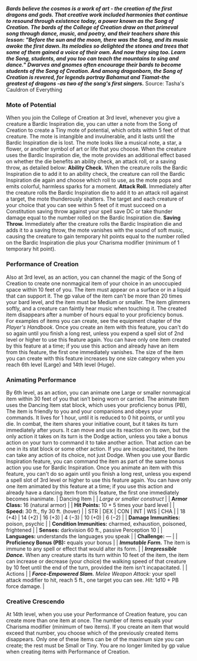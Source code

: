 ***Bards believe the cosmos is a work of art - the creation of the first dragons and gods. That creative work included harmonies that continue to resound through existence today, a power known as the Song of Creation. The bards of the College of Creation draw on that primeval song through dance, music, and poetry, and their teachers share this lesson: "Before the sun and the moon, there was the Song, and its music awoke the first dawn. Its melodies so delighted the stones and trees that some of them gained a voice of their own. And now they sing too. Learn the Song, students, and you too can teach the mountains to sing and dance."***
***Dwarves and gnomes often encourage their bards to become students of the Song of Creation. And among dragonborn, the Song of Creation is revered, for legends portray Bahamut and Tiamat-the greatest of dragons -as two of the song's first singers.***
Source: Tasha's Cauldron of Everything
### Mote of Potential
When you join the College of Creation at 3rd level, whenever you give a creature a Bardic Inspiration die, you can utter a note from the Song of Creation to create a Tiny mote of potential, which orbits within 5 feet of that creature. The mote is intangible and invulnerable, and it lasts until the Bardic Inspiration die is lost. The mote looks like a musical note, a star, a flower, or another symbol of art or life that you choose.
When the creature uses the Bardic Inspiration die, the mote provides an additional effect based on whether the die benefits an ability check, an attack roll, or a saving throw, as detailed below:
**Ability Check.** When the creature rolls the Bardic Inspiration die to add it to an ability check, the creature can roll the Bardic Inspiration die again and choose which roll to use, as the mote pops and emits colorful, harmless sparks for a moment.
**Attack Roll.** Immediately after the creature rolls the Bardic Inspiration die to add it to an attack roll against a target, the mote thunderously shatters. The target and each creature of your choice that you can see within 5 feet of it must succeed on a Constitution saving throw against your spell save DC or take thunder damage equal to the number rolled on the Bardic Inspiration die.
**Saving Throw.** Immediately after the creature rolls the Bardic Inspiration die and adds it to a saving throw, the mote vanishes with the sound of soft music, causing the creature to gain temporary hit points equal to the number rolled on the Bardic Inspiration die plus your Charisma modifier (minimum of 1 temporary hit point).
### Performance of Creation
Also at 3rd level, as an action, you can channel the magic of the Song of Creation to create one nonmagical item of your choice in an unoccupied space within 10 feet of you. The item must appear on a surface or in a liquid that can support it. The gp value of the item can't be more than 20 times your bard level, and the item must be Medium or smaller. The item glimmers softly, and a creature can faintly hear music when touching it. The created item disappears after a number of hours equal to your proficiency bonus. For examples of items you can create, see the equipment chapter of the *Player's Handbook*.
Once you create an item with this feature, you can't do so again until you finish a long rest, unless you expend a spell slot of 2nd level or higher to use this feature again. You can have only one item created by this feature at a time; if you use this action and already have an item from this feature, the first one immediately vanishes.
The size of the item you can create with this feature increases by one size category when you reach 6th level (Large) and 14th level (Huge).
### Animating Performance
By 6th level, as an action, you can animate one Large or smaller nonmagical item within 30 feet of you that isn’t being worn or carried. The animate item uses the Dancing Item stat block, which uses your proficiency bonus (PB), The item is friendly to you and your companions and obeys your commands. It lives for 1 hour, until it is reduced to 0 hit points, or until you die.
In combat, the item shares your initiative count, but it takes its turn immediately after yours. It can move and use its reaction on its own, but the only action it takes on its turn is the Dodge action, unless you take a bonus action on your turn to command it to take another action. That action can be one in its stat block or some other action. If you are incapacitated, the item can take any action of its choice, not just Dodge.
When you use your Bardic Inspiration feature, you can command the item as part of the same bonus action you use for Bardic Inspiration.
Once you animate an item with this feature, you can't do so again until you finish a long rest, unless you expend a spell slot of 3rd level or higher to use this feature again. You can have only one item animated by this feature at a time; if you use this action and already have a dancing item from this feature, the first one immediately becomes inanimate.
| Dancing Item |
| *Large or smaller construct* |
| **Armor Class:** 16 (natural armor) |
| **Hit Points:** 10 + 5 times your bard level |
| **Speed:** 30 ft., fly 30 ft. (hover) |
| STR | DEX | CON | INT | WIS | CHA |
| 18 (+4) | 14 (+2) | 16 (+3) | 4 (−3) | 10 (+0) | 6 (−2) |
| **Damage Immunities:** poison, psychic |
| **Condition Immunities:** charmed, exhaustion, poisoned, frightened |
| **Senses:** darkvision 60 ft., passive Perception 10 |
| **Languages:** understands the languages you speak |
| **Challenge:** — |
| **Proficiency Bonus (PB):** equals your bonus |
| ***Immutable Form.*** The item is immune to any spell or effect that would alter its form. |
| ***Irrepressible Dance.*** When any creature starts its turn within 10 feet of the item, the item can increase or decrease (your choice) the walking speed of that creature by 10 feet until the end of the turn, provided the item isn't incapacitated. |
| Actions |
| ***Force-Empowered Slam.*** *Melee Weapon Attack:* your spell attack modifier to hit, reach 5 ft., one target you can see. *Hit:* 1d10 + PB force damage. |
### Creative Crescendo
At 14th level, when you use your Performance of Creation feature, you can create more than one item at once. The number of items equals your Charisma modifier (minimum of two items). If you create an item that would exceed that number, you choose which of the previously created items disappears. Only one of these items can be of the maximum size you can create; the rest must be Small or Tiny.
You are no longer limited by gp value when creating items with Performance of Creation.